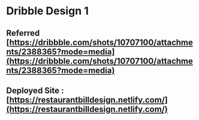 # Dribble Design 1

## Referred [https://dribbble.com/shots/10707100/attachments/2388365?mode=media](https://dribbble.com/shots/10707100/attachments/2388365?mode=media)

## Deployed Site : [https://restaurantbilldesign.netlify.com/](https://restaurantbilldesign.netlify.com/)
